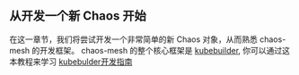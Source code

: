 ## 从开发一个新 Chaos 开始

在这一章节，我们将尝试开发一个非常简单的新 Chaos 对象，从而熟悉 chaos-mesh 的开发框架。 chaos-mesh 的整个核心框架是 [kubebuilder](https://github.com/kubernetes-sigs/kubebuilder), 你可以通过这本教程来学习 [kubebulder开发指南](https://book.kubebuilder.io/)


